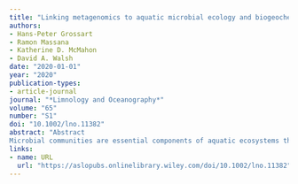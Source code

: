 ```yaml
---
title: "Linking metagenomics to aquatic microbial ecology and biogeochemical cycles"
authors:
- Hans‐Peter Grossart
- Ramon Massana
- Katherine D. McMahon
- David A. Walsh
date: "2020-01-01"
year: "2020"
publication-types:
- article-journal
journal: "*Limnology and Oceanography*"
volume: "65"
number: "S1"
doi: "10.1002/lno.11382"
abstract: "Abstract
Microbial communities are essential components of aquatic ecosystems through their contribution to food web dynamics and biogeochemical processes. Aquatic microbial diversity is immense and a general challenge is to understand how metabolism and interactions of single organisms shape microbial community dynamics and ecosystem‐scale biogeochemical transformations. Metagenomic approaches have developed rapidly, and proven to be powerful in linking microbial community dynamics to biogeochemical processes. In this review, we provide an overview of metagenomic approaches, followed by a discussion on some recent insights they have provided, including those in this special issue. These include the discovery of new taxa and metabolisms in aquatic microbiomes, insights into community assembly and functional ecology as well as evolutionary processes shaping microbial genomes and microbiomes, and the influence of human activities on aquatic microbiomes. Given that metagenomics can now be considered a mature technology where data generation and descriptive analyses are relatively routine and informative, we then discuss metagenomic‐enabled research avenues to further link microbial dynamics to biogeochemical processes. These include the integration of metagenomics into well‐designed ecological experiments, the use of metagenomics to inform and validate metabolic and biogeochemical models, and the pressing need for ecologically relevant model organisms and simple microbial systems to better interpret the taxonomic and functional information integrated in metagenomes. These research avenues will contribute to a more mechanistic and predictive understanding of links between microbial dynamics and biogeochemical cycles. Owing to rapid climate change and human impacts on aquatic ecosystems, the urgency of such an understanding has never been greater."
links:
- name: URL
  url: "https://aslopubs.onlinelibrary.wiley.com/doi/10.1002/lno.11382"
---
```

